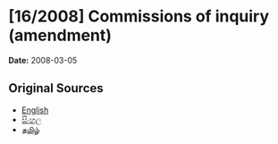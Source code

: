 # [16/2008] Commissions of inquiry (amendment)

**Date:** 2008-03-05

## Original Sources

- [English](https://documents.gov.lk/view/acts/2008/3/16-2008_E.pdf)
- [සිංහල](https://documents.gov.lk/view/acts/2008/3/16-2008_S.pdf)
- [தமிழ்](https://documents.gov.lk/view/acts/2008/3/16-2008_T.pdf)
